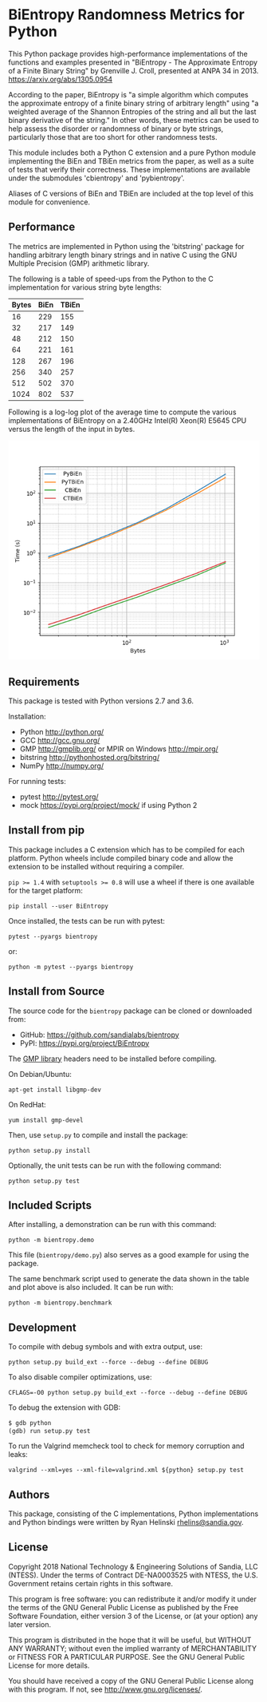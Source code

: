 BiEntropy Randomness Metrics for Python
=======================================

This Python package provides high-performance implementations of the functions
and examples presented in "BiEntropy - The Approximate Entropy of a Finite
Binary String" by Grenville J.  Croll, presented at ANPA 34 in 2013.
https://arxiv.org/abs/1305.0954

According to the paper, BiEntropy is "a simple algorithm which computes the
approximate entropy of a finite binary string of arbitrary length" using "a
weighted average of the Shannon Entropies of the string and all but the last
binary derivative of the string." In other words, these metrics can be used to
help assess the disorder or randomness of binary or byte strings, particularly
those that are too short for other randomness tests.

This module includes both a Python C extension and a pure Python module
implementing the BiEn and TBiEn metrics from the paper, as well as a suite of
tests that verify their correctness. These implementations are available under
the submodules 'cbientropy' and 'pybientropy'.

Aliases of C versions of BiEn and TBiEn are included at the top level of this
module for convenience.


Performance
-----------

The metrics are implemented in Python using the 'bitstring' package for
handling arbitrary length binary strings and in native C using the GNU Multiple
Precision (GMP) arithmetic library.

The following is a table of speed-ups from the Python to the C implementation
for various string byte lengths:

| Bytes | BiEn    | TBiEn   |
|-------|---------|---------|
|    16 |     229 |     155 |
|    32 |     217 |     149 |
|    48 |     212 |     150 |
|    64 |     221 |     161 |
|   128 |     267 |     196 |
|   256 |     340 |     257 |
|   512 |     502 |     370 |
|  1024 |     802 |     537 |

Following is a log-log plot of the average time to compute the various
implementations of BiEntropy on a 2.40GHz Intel(R) Xeon(R) E5645 CPU versus the
length of the input in bytes.

![Run Times](artwork/bientropy_times.png)


Requirements
------------

This package is tested with Python versions 2.7 and 3.6.

Installation:
* Python http://python.org/
* GCC http://gcc.gnu.org/
* GMP http://gmplib.org/ or MPIR on Windows http://mpir.org/
* bitstring http://pythonhosted.org/bitstring/
* NumPy http://numpy.org/

For running tests:
* pytest http://pytest.org/
* mock https://pypi.org/project/mock/ if using Python 2


Install from pip
----------------

This package includes a C extension which has to be compiled for each platform.
Python wheels include compiled binary code and allow the extension to be
installed without requiring a compiler.

`pip >= 1.4` with `setuptools >= 0.8` will use a wheel if there is one available
for the target platform:
```
pip install --user BiEntropy
```

Once installed, the tests can be run with pytest:
```
pytest --pyargs bientropy
```
or:
```
python -m pytest --pyargs bientropy
```


Install from Source
-------------------

The source code for the `bientropy` package can be cloned or downloaded from:
* GitHub: https://github.com/sandialabs/bientropy
* PyPI: https://pypi.org/project/BiEntropy

The [GMP library](http://gmplib.org/) headers need to be installed before
compiling.

On Debian/Ubuntu:
```
apt-get install libgmp-dev
```

On RedHat:
```
yum install gmp-devel
```

Then, use `setup.py` to compile and install the package:
```
python setup.py install
```

Optionally, the unit tests can be run with the following command:
```
python setup.py test
```


Included Scripts
----------------

After installing, a demonstration can be run with this command:
```
python -m bientropy.demo
```
This file (`bientropy/demo.py`) also serves as a good example for using
the package.

The same benchmark script used to generate the data shown in the table and plot
above is also included. It can be run with:
```
python -m bientropy.benchmark
```


Development
-----------

To compile with debug symbols and with extra output, use:
```
python setup.py build_ext --force --debug --define DEBUG
```

To also disable compiler optimizations, use:
```
CFLAGS=-O0 python setup.py build_ext --force --debug --define DEBUG
```

To debug the extension with GDB:
```
$ gdb python
(gdb) run setup.py test
```

To run the Valgrind memcheck tool to check for memory corruption and leaks:
```
valgrind --xml=yes --xml-file=valgrind.xml ${python} setup.py test
```


Authors
-------

This package, consisting of the C implementations, Python implementations and
Python bindings were written by Ryan Helinski <rhelins@sandia.gov>.


License
-------
Copyright 2018 National Technology & Engineering Solutions of Sandia, LLC
(NTESS). Under the terms of Contract DE-NA0003525 with NTESS, the U.S.
Government retains certain rights in this software.

This program is free software: you can redistribute it and/or modify
it under the terms of the GNU General Public License as published by
the Free Software Foundation, either version 3 of the License, or
(at your option) any later version.

This program is distributed in the hope that it will be useful,
but WITHOUT ANY WARRANTY; without even the implied warranty of
MERCHANTABILITY or FITNESS FOR A PARTICULAR PURPOSE.  See the
GNU General Public License for more details.

You should have received a copy of the GNU General Public License
along with this program.  If not, see <http://www.gnu.org/licenses/>.
